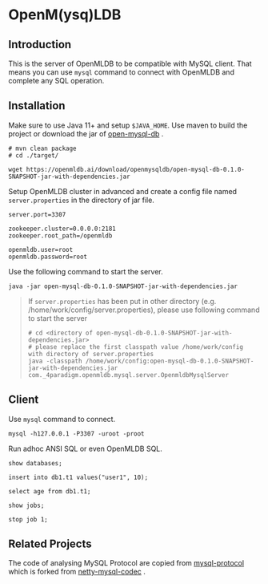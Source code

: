 # OpenM(ysq)LDB

## Introduction

This is the server of OpenMLDB to be compatible with MySQL client. That means you can use `mysql` command to connect with OpenMLDB and complete any SQL operation.

## Installation

Make sure to use Java 11+ and setup `$JAVA_HOME`. Use maven to build the project or download the jar of [open-mysql-db](https://openmldb.ai/download/openmysqldb/open-mysql-db-0.1.0-SNAPSHOT-jar-with-dependencies.jar) .

```
# mvn clean package
# cd ./target/

wget https://openmldb.ai/download/openmysqldb/open-mysql-db-0.1.0-SNAPSHOT-jar-with-dependencies.jar
```

Setup OpenMLDB cluster in advanced and create a config file named `server.properties` in the directory of jar file.

```
server.port=3307

zookeeper.cluster=0.0.0.0:2181
zookeeper.root_path=/openmldb

openmldb.user=root
openmldb.password=root
```

Use the following command to start the server.

```
java -jar open-mysql-db-0.1.0-SNAPSHOT-jar-with-dependencies.jar
```

> If `server.properties` has been put in other directory (e.g. /home/work/config/server.properties), please use following command to start the server
> ```
> # cd <directory of open-mysql-db-0.1.0-SNAPSHOT-jar-with-dependencies.jar>
> # please replace the first classpath value /home/work/config with directory of server.properties
> java -classpath /home/work/config:open-mysql-db-0.1.0-SNAPSHOT-jar-with-dependencies.jar com._4paradigm.openmldb.mysql.server.OpenmldbMysqlServer
> ```

## Client

Use `mysql` command to connect.

```
mysql -h127.0.0.1 -P3307 -uroot -proot
```

Run adhoc ANSI SQL or even OpenMLDB SQL.

```
show databases;

insert into db1.t1 values("user1", 10);

select age from db1.t1;

show jobs;

stop job 1;
```

## Related Projects

The code of analysing MySQL Protocol are copied from [mysql-protocol](https://github.com/paxoscn/mysql-protocol) which is forked from [netty-mysql-codec](https://github.com/mheath/netty-mysql-codec) .
